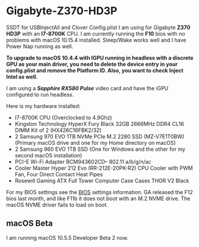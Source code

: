 # Gigabyte-Z370-HD3P
SSDT for USBInjectAll and Clover Config.plist I am using for Gigabyte **Z370 HD3P** with an **I7-8700K** CPU.  I am currently running the **F10** bios with no problems with macOS 10.15.4 installed.  Sleep/Wake works well and I have Power Nap running as well.

**To upgrade to macOS 10.4.4 with IGPU running in headless with a discrete GPU as your main driver, you need to delete the device entry in your config.plist and remove the Platform ID.  Also, you want to check Inject Intel as well.**

I am using a ***Sapphire RX580 Pulse*** video card and have the iGPU configured to run headless.

Here is my hardware installed:

- I7-8700K CPU (Overclocked to 4.9Ghz)
- Kingston Technology HyperX Fury Black 32GB 2666MHz DDR4 CL16 DIMM Kit of 2 (HX426C16FBK2/32)
- 2 Samsung 970 EVO 1TB NVMe PCIe M.2 2280 SSD (MZ-V7E1T0BW) (Primary macOS drive and one for my Home directory on macOS)
- 2 Samsung 960 EVO 1TB SSD (One for Windows and the other for my second macOS installation)
- PCI-E Wi-Fi Adapter BCM943602CD– 802.11 a/b/g/n/ac
- Cooler Master Hyper 212 Evo (RR-212E-20PK-R2) CPU Cooler with PWM Fan, Four Direct Contact Heat Pipes
- Rosewill Gaming ATX Full Tower Computer Case Cases THOR V2 Black

For my BIOS settings see the [BIOS](BIOS.md) settings information.  GA released the F12 bios last month, and like F11b it does not boot with an M.2 NVME drive.  The macOS NVME driver fails to load on boot.

## macOS Beta

I am running macOS 10.5.5 Developer Beta 2 now.
